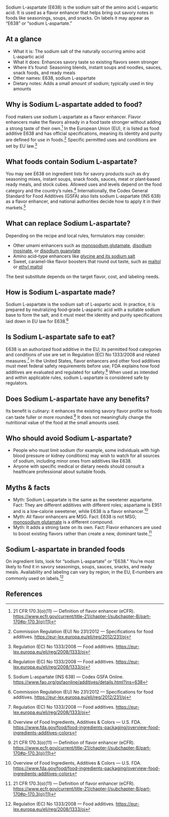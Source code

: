 Sodium L-aspartate (E638) is the sodium salt of the amino acid L‑aspartic acid. It is used as a flavor enhancer that helps bring out savory notes in foods like seasonings, soups, and snacks. On labels it may appear as “E638” or “sodium L‑aspartate.”

<!--more-->

## At a glance
- What it is: The sodium salt of the naturally occurring amino acid L‑aspartic acid
- What it does: Enhances savory taste so existing flavors seem stronger
- Where it’s found: Seasoning blends, instant soups and noodles, sauces, snack foods, and ready meals
- Other names: E638, sodium L‑aspartate
- Dietary notes: Adds a small amount of sodium; typically used in tiny amounts

## Why is Sodium L-aspartate added to food?
Food makers use sodium L‑aspartate as a flavor enhancer. Flavor enhancers make the flavors already in a food taste stronger without adding a strong taste of their own.[^5] In the European Union (EU), it is listed as food additive E638 and has official specifications, meaning its identity and purity are defined for use in foods.[^1] Specific permitted uses and conditions are set by EU law.[^2]

## What foods contain Sodium L-aspartate?
You may see E638 on ingredient lists for savory products such as dry seasoning mixes, instant soups, snack foods, sauces, meat or plant‑based ready meals, and stock cubes. Allowed uses and levels depend on the food category and the country’s rules.[^2] Internationally, the Codex General Standard for Food Additives (GSFA) also lists sodium L‑aspartate (INS 638) as a flavor enhancer, and national authorities decide how to apply it in their markets.[^4]

## What can replace Sodium L-aspartate?
Depending on the recipe and local rules, formulators may consider:
- Other umami enhancers such as [monosodium glutamate](/e621-monosodium-glutamate), [disodium inosinate](/e631-disodium-inosinate), or [disodium guanylate](/e627-disodium-guanylate)
- Amino acid–type enhancers like [glycine and its sodium salt](/e640-glycine-and-its-sodium-salt)
- Sweet, caramel-like flavor boosters that round out taste, such as [maltol](/e636-maltol) or [ethyl maltol](/e637-ethyl-maltol)

The best substitute depends on the target flavor, cost, and labeling needs.

## How is Sodium L-aspartate made?
Sodium L‑aspartate is the sodium salt of L‑aspartic acid. In practice, it is prepared by neutralizing food‑grade L‑aspartic acid with a suitable sodium base to form the salt, and it must meet the identity and purity specifications laid down in EU law for E638.[^1]

## Is Sodium L-aspartate safe to eat?
E638 is an authorized food additive in the EU; its permitted food categories and conditions of use are set in Regulation (EC) No 1333/2008 and related measures.[^2] In the United States, flavor enhancers and other food additives must meet federal safety requirements before use; FDA explains how food additives are evaluated and regulated for safety.[^3] When used as intended and within applicable rules, sodium L‑aspartate is considered safe by regulators.

## Does Sodium L-aspartate have any benefits?
Its benefit is culinary: it enhances the existing savory flavor profile so foods can taste fuller or more rounded.[^5] It does not meaningfully change the nutritional value of the food at the small amounts used.

## Who should avoid Sodium L-aspartate?
- People who must limit sodium (for example, some individuals with high blood pressure or kidney conditions) may wish to watch for all sources of sodium, including minor ones from additives like E638.
- Anyone with specific medical or dietary needs should consult a healthcare professional about suitable foods.

## Myths & facts
- Myth: Sodium L‑aspartate is the same as the sweetener aspartame. Fact: They are different additives with different roles; aspartame is E951 and is a low‑calorie sweetener, while E638 is a flavor enhancer.[^3]
- Myth: All flavor enhancers are MSG. Fact: E638 is not MSG; [monosodium glutamate](/e621-monosodium-glutamate) is a different compound.
- Myth: It adds a strong taste on its own. Fact: Flavor enhancers are used to boost existing flavors rather than create a new, dominant taste.[^5]

## Sodium L-aspartate in branded foods
On ingredient lists, look for “sodium L‑aspartate” or “E638.” You’re most likely to find it in savory seasonings, soups, sauces, snacks, and ready meals. Availability and labeling can vary by region; in the EU, E‑numbers are commonly used on labels.[^2]

## References
[^1]: Commission Regulation (EU) No 231/2012 — Specifications for food additives. https://eur-lex.europa.eu/eli/reg/2012/231/oj
[^2]: Regulation (EC) No 1333/2008 — Food additives. https://eur-lex.europa.eu/eli/reg/2008/1333/oj
[^3]: Overview of Food Ingredients, Additives & Colors — U.S. FDA. https://www.fda.gov/food/food-ingredients-packaging/overview-food-ingredients-additives-colors
[^4]: Sodium L-aspartate (INS 638) — Codex GSFA Online. https://www.fao.org/gsfaonline/additives/details.html?ins=638
[^5]: 21 CFR 170.3(o)(11) — Definition of flavor enhancer (eCFR). https://www.ecfr.gov/current/title-21/chapter-I/subchapter-B/part-170#p-170.3(o)(11)
